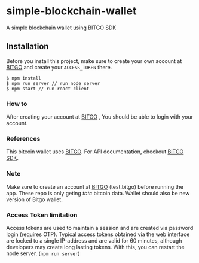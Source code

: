 # simple-blockchain-wallet
A simple blockchain wallet using BITGO SDK

## Installation

Before you install this project, make sure to create your own account at [BITGO](https://test.bitgo.com/info/signup) and create your `ACCESS_TOKEN` there.

```
$ npm install
$ npm run server // run node server
$ npm start // run react client
```

### How to
After creating your account at [BITGO](https://test.bitgo.com/info/signup) , You should be able to login with your account.

### References
This bitcoin wallet uses [BITGO](https://www.bitgo.com/info/).
For API documentation, checkout [BITGO SDK](https://bitgo.github.io/bitgo-docs/#software-development-kit).

### Note
Make sure to create an account at [BITGO](https://test.bitgo.com/info/signup) (test.bitgo) before running the app.
These repo is only geting *tbtc* bitcoin data. Wallet should also be new version of Bitgo wallet.

### Access Token limitation
Access tokens are used to maintain a session and are created via password login (requires OTP).
Typical access tokens obtained via the web interface are locked to a single IP-address and are valid for 60 minutes, although developers may create long lasting tokens.
With this, you can restart the node server. (`npm run server`)

